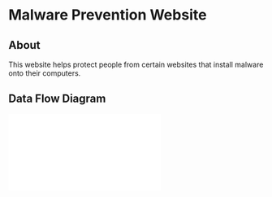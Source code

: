# Malware Prevention Website

## About
This website helps protect people from certain websites that install malware onto their computers.

## Data Flow Diagram
![](Malware_Prevention_Website_Data_Flow_Diagram.pdf)